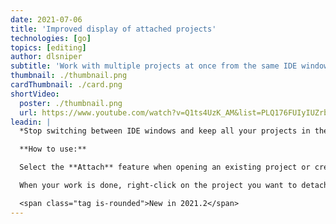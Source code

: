 ```yaml
---
date: 2021-07-06
title: 'Improved display of attached projects'
technologies: [go]
topics: [editing]
author: dlsniper
subtitle: 'Work with multiple projects at once from the same IDE window'
thumbnail: ./thumbnail.png
cardThumbnail: ./card.png
shortVideo:
  poster: ./thumbnail.png
  url: https://www.youtube.com/watch?v=Q1ts4UzK_AM&list=PLQ176FUIyIUZrbrlz4AY1V8VzBJKZyVlW&index=63
leadin: |
  *Stop switching between IDE windows and keep all your projects in the same window.*

  **How to use:**

  Select the **Attach** feature when opening an existing project or creating a new one.

  When your work is done, right-click on the project you want to detach and select **Remove from Project View**.

  <span class="tag is-rounded">New in 2021.2</span>
---
```

